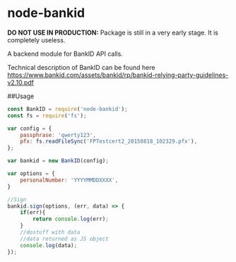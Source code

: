 # node-bankid

__DO NOT USE IN PRODUCTION:__ Package is still in a very early stage. It is completely useless.


A backend module for BankID API calls.

Technical description of BankID can be found here https://www.bankid.com/assets/bankid/rp/bankid-relying-party-guidelines-v2.10.pdf

##Usage
```javascript
const BankID = require('node-bankid');
const fs = require('fs');

var config = {
	passphrase: 'qwerty123',
	pfx: fs.readFileSync('FPTestcert2_20150818_102329.pfx'),
};

var bankid = new BankID(config);

var options = {
	personalNumber: 'YYYYMMDDXXXX',
}

//Sign
bankid.sign(options, (err, data) => {
	if(err){
		return console.log(err);
	}
	//dostuff with data
	//data returned as JS object
	console.log(data);
});
```
